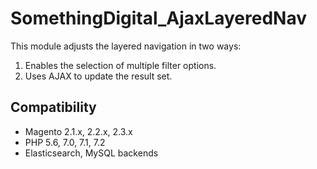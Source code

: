 # SomethingDigital_AjaxLayeredNav

This module adjusts the layered navigation in two ways:

1. Enables the selection of multiple filter options.
2. Uses AJAX to update the result set.

## Compatibility

 * Magento 2.1.x, 2.2.x, 2.3.x
 * PHP 5.6, 7.0, 7.1, 7.2
 * Elasticsearch, MySQL backends
